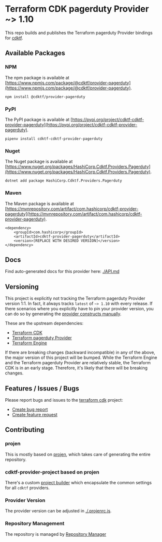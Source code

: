 
# Terraform CDK pagerduty Provider ~> 1.10

This repo builds and publishes the Terraform pagerduty Provider bindings for [cdktf](https://cdk.tf).

## Available Packages

### NPM

The npm package is available at [https://www.npmjs.com/package/@cdktf/provider-pagerduty](https://www.npmjs.com/package/@cdktf/provider-pagerduty).

`npm install @cdktf/provider-pagerduty`

### PyPI

The PyPI package is available at [https://pypi.org/project/cdktf-cdktf-provider-pagerduty](https://pypi.org/project/cdktf-cdktf-provider-pagerduty).

`pipenv install cdktf-cdktf-provider-pagerduty`

### Nuget

The Nuget package is available at [https://www.nuget.org/packages/HashiCorp.Cdktf.Providers.Pagerduty](https://www.nuget.org/packages/HashiCorp.Cdktf.Providers.Pagerduty).

`dotnet add package HashiCorp.Cdktf.Providers.Pagerduty`

### Maven

The Maven package is available at [https://mvnrepository.com/artifact/com.hashicorp/cdktf-provider-pagerduty](https://mvnrepository.com/artifact/com.hashicorp/cdktf-provider-pagerduty).

```
<dependency>
    <groupId>com.hashicorp</groupId>
    <artifactId>cdktf-provider-pagerduty</artifactId>
    <version>[REPLACE WITH DESIRED VERSION]</version>
</dependency>
```

## Docs

Find auto-generated docs for this provider here: [./API.md](./API.md)

## Versioning

This project is explicitly not tracking the Terraform pagerduty Provider version 1:1. In fact, it always tracks `latest` of `~> 1.10` with every release. If there scenarios where you explicitly have to pin your provider version, you can do so by generating the [provider constructs manually](https://cdk.tf/imports).

These are the upstream dependencies:

- [Terraform CDK](https://cdk.tf)
- [Terraform pagerduty Provider](https://github.com/terraform-providers/terraform-provider-pagerduty)
- [Terraform Engine](https://terraform.io)

If there are breaking changes (backward incompatible) in any of the above, the major version of this project will be bumped. While the Terraform Engine and the Terraform pagerduty Provider are relatively stable, the Terraform CDK is in an early stage. Therefore, it's likely that there will be breaking changes.

## Features / Issues / Bugs

Please report bugs and issues to the [terraform cdk](https://cdk.tf) project:

- [Create bug report](https://cdk.tf/bug)
- [Create feature request](https://cdk.tf/feature)

## Contributing

### projen

This is mostly based on [projen](https://github.com/eladb/projen), which takes care of generating the entire repository.

### cdktf-provider-project based on projen

There's a custom [project builder](https://github.com/hashicorp/cdktf-provider-project) which encapsulate the common settings for all `cdktf` providers.

### Provider Version

The provider version can be adjusted in [./.projenrc.js](./.projenrc.js).

### Repository Management

The repository is managed by [Repository Manager](https://github.com/hashicorp/cdktf-repository-manager/)
